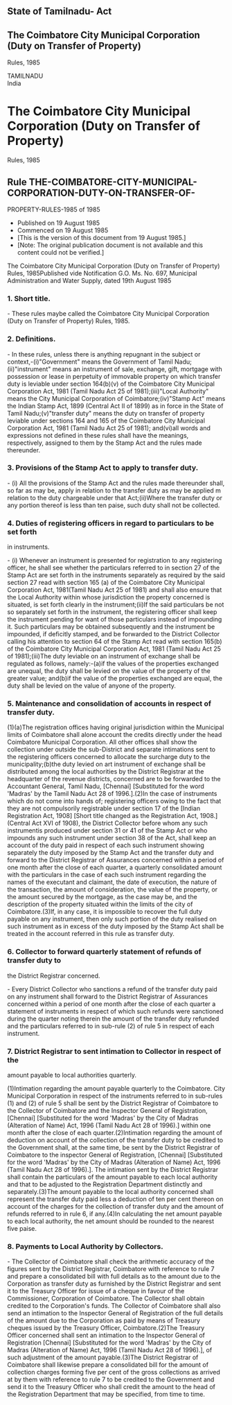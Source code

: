 ## State of Tamilnadu- Act

## The Coimbatore City Municipal Corporation (Duty on Transfer of Property)
Rules, 1985

TAMILNADU  
India

# The Coimbatore City Municipal Corporation (Duty on Transfer of Property)
Rules, 1985

## Rule THE-COIMBATORE-CITY-MUNICIPAL-CORPORATION-DUTY-ON-TRANSFER-OF-
PROPERTY-RULES-1985 of 1985

  * Published on 19 August 1985 
  * Commenced on 19 August 1985 
  * [This is the version of this document from 19 August 1985.] 
  * [Note: The original publication document is not available and this content could not be verified.] 

The Coimbatore City Municipal Corporation (Duty on Transfer of Property)
Rules, 1985Published vide Notification G.O. Ms. No. 697, Municipal
Administration and Water Supply, dated 19th August 1985

### 1. Short title.

\- These rules maybe called the Coimbatore City Municipal Corporation (Duty on
Transfer of Property) Rules, 1985.

### 2. Definitions.

\- In these rules, unless there is anything repugnant in the subject or
context,-(i)"Government" means the Government of Tamil Nadu;(ii)"instrument"
means an instrument of sale, exchange, gift, mortgage with possession or lease
in perpetuity of immovable property on which transfer duty is leviable under
section 164(b)(v) of the Coimbatore City Municipal Corporation Act, 1981
(Tamil Nadu Act 25 of 1981);(iii)"Local Authority" means the City Municipal
Corporation of Coimbatore;(iv)"Stamp Act" means the Indian Stamp Act, 1899
(Central Act II of 1899) as in force in the State of Tamil Nadu;(v)"transfer
duty" means the duty on transfer of property leviable under sections 164 and
165 of the Coimbatore City Municipal Corporation Act, 1981 (Tamil Nadu Act 25
of 1981); and(vi)all words and expressions not defined in these rules shall
have the meanings, respectively, assigned to them by the Stamp Act and the
rules made thereunder.

### 3. Provisions of the Stamp Act to apply to transfer duty.

\- (i) All the provisions of the Stamp Act and the rules made thereunder
shall, so far as may be, apply in relation to the transfer duty as may be
applied m relation to the duty chargeable under that Act;(ii)Where the
transfer duty or any portion thereof is less than ten paise, such duty shall
not be collected.

### 4. Duties of registering officers in regard to particulars to be set forth
in instruments.

\- (i) Whenever an instrument is presented for registration to any registering
officer, he shall see whether the particulars referred to in section 27 of the
Stamp Act are set forth in the instruments separately as required by the said
section 27 read with section 165 (a) of the Coimbatore City Municipal
Corporation Act, 1981(Tamil Nadu Act 25 of 1981) and shall also ensure that
the Local Authority within whose jurisdiction the property concerned is
situated, is set forth clearly in the instrument;(ii)If the said particulars
be not so separately set forth in the instrument, the registering officer
shall keep the instrument pending for want of those particulars instead of
impounding it. Such particulars may be obtained subsequently and the
instrument be impounded, if deficitly stamped, and be forwarded to the
District Collector calling his attention to section 64 of the Stamp Act read
with section 165(b) of the Coimbatore City Municipal Corporation Act, 1981
(Tamil Nadu Act 25 of 1981);(iii)The duty leviable on an instrument of
exchange shall be regulated as follows, namely:-(a)if the values of the
properties exchanged are unequal, the duty shall be levied on the value of the
property of the greater value; and(b)if the value of the properties exchanged
are equal, the duty shall be levied on the value of anyone of the property.

### 5. Maintenance and consolidation of accounts in respect of transfer duty.

(1)(a)The registration offices having original jurisdiction within the
Municipal limits of Coimbatore shall alone account the credits directly under
the head Coimbatore Municipal Corporation. All other offices shall show the
collection under outside the sub-District and separate intimations sent to the
registering officers concerned to allocate the surcharge duty to the
municipality;(b)the duty levied on art instrument of exchange shall be
distributed among the local authorities by the District Registrar at the
headquarter of the revenue districts, concerned are to be forwarded to the
Accountant General, Tamil Nadu, [Chennai] [Substituted for the word 'Madras'
by the Tamil Nadu Act 28 of 1996.].(2)In the case of instruments which do not
come into hands of; registering officers owing to the fact that they are not
compulsorily registrable under section 17 of the [Indian Registration Act,
1908] [Short title changed as the Registration Act, 1908.] (Central Act XVI of
1908), the District Collector before whom any such instrumentis produced under
section 31 or 41 of the Stamp Act or who impounds any such instrument under
section 38 of the Act, shall keep an account of the duty paid in respect of
each such instrument showing separately the duty imposed by the Stamp Act and
the transfer duty and forward to the District Registrar of Assurances
concerned within a period of one month after the close of each quarter, a
quarterly consolidated amount with the particulars in the case of each such
instrument regarding the names of the executant and claimant, the date of
execution, the nature of the transaction, the amount of consideration, the
value of the property, or the amount secured by the mortgage, as the case may
be, and the description of the property situated within the limits of the city
of Coimbatore.(3)If, in any case, it is impossible to recover the full duty
payable on any instrument, then only such portion of the duty realised on such
instrument as in excess of the duty imposed by the Stamp Act shall be treated
in the account referred in this rule as transfer duty.

### 6. Collector to forward quarterly statement of refunds of transfer duty to
the District Registrar concerned.

\- Every District Collector who sanctions a refund of the transfer duty paid
on any instrument shall forward to the District Registrar of Assurances
concerned within a period of one month after the close of each quarter a
statement of instruments in respect of which such refunds were sanctioned
during the quarter noting therein the amount of the transfer duty refunded and
the particulars referred to in sub-rule (2) of rule 5 in respect of each
instrument.

### 7. District Registrar to sent intimation to Collector in respect of the
amount payable to local authorities quarterly.

(1)Intimation regarding the amount payable quarterly to the Coimbatore. City
Municipal Corporation in respect of the instruments referred to in sub-rules
(1) and (2) of rule 5 shall be sent by the District Registrar of Coimbatore to
the Collector of Coimbatore and the Inspector General of Registration,
[Chennai] [Substituted for the word 'Madras' by the City of Madras (Alteration
of Name) Act, 1996 (Tamil Nadu Act 28 of 1996).] within one month after the
close of each quarter.(2)Intimation regarding the amount of deduction on
account of the collection of the transfer duty to be credited to the
Government shall, at the same time, be sent by the District Registrar of
Coimbatore to the inspector General of Registration, [Chennai] [Substituted
for the word 'Madras' by the City of Madras (Alteration of Name) Act, 1996
(Tamil Nadu Act 28 of 1996).]. The intimation sent by the District Registrar
shall contain the particulars of the amount payable to each local authority
and that to be adjusted to the Registration Department distinctly and
separately.(3)The amount payable to the local authority concerned shall
represent the transfer duty paid less a deduction of ten per cent thereon on
account of the charges for the collection of transfer duty and the amount of
refunds referred to in rule 6, if any.(4)In calculating the net amount payable
to each local authority, the net amount should be rounded to the nearest five
paise.

### 8. Payments to Local Authority by Collectors.

\- The Collector of Coimbatore shall check the arithmetic accuracy of the
figures sent by the District Registrar, Coimbatore with reference to rule 7
and prepare a consolidated bill with full details as to the amount due to the
Corporation as transfer duty as furnished by the District Registrar and sent
it to the Treasury Officer for issue of a cheque in favour of the
Commissioner, Corporation of Coimbatore. The Collector shall obtain credited
to the Corporation's funds. The Collector of Coimbatore shall also send an
intimation to the Inspector General of Registration of the full details of the
amount due to the Corporation as paid by means of Treasury cheques issued by
the Treasury Officer, Coimbatore.(2)The Treasury Officer concerned shall sent
an intimation to the Inspector General of Registration [Chennai] [Substituted
for the word 'Madras' by the City of Madras (Alteration of Name) Act, 1996
(Tamil Nadu Act 28 of 1996).], of such adjustment of the amount payable.(3)The
District Registrar of Coimbatore shall likewise prepare a consolidated bill
for the amount of collection charges forming five per cent of the gross
collections as arrived at by them with reference to rule 7 to be credited to
the Government and send it to the Treasury Officer who shall credit the amount
to the head of the Registration Department that may be specified, from time to
time.

